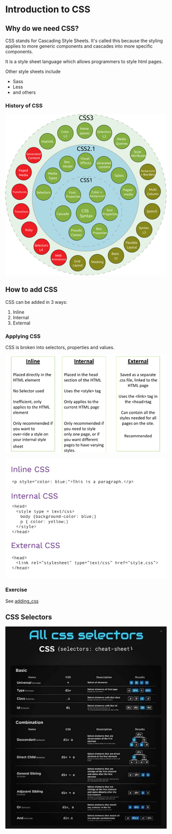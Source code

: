 # Introduction to CSS

## Why do we need CSS?

CSS stands for Cascading Style Sheets. It's called this because the styling applies to more generic components and cascades into more specific components.

It is a style sheet language which allows programmers to style html pages.

Other style sheets include

- Sass
- Less
- and others

### History of CSS

![css_history.png](./img/css_history.png)

## How to add CSS

CSS can be added in 3 ways:

1. Inline
1. Internal
1. External

### Applying CSS

CSS is broken into selectors, properties and values.

![css_applications.png](./img/css_applications.png)

![css_examples.png](./img/css_examples.jpg)

### Exercise

See [adding_css](./src/5.1.%20Adding%20CSS/index.html)

## CSS Selectors

![css_selections.jpg](./img/css_selectors.jpeg)
